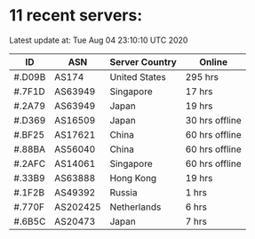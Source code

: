 # 11 recent servers:

Latest update at: Tue Aug 04 23:10:10 UTC 2020

| ID | ASN | Server Country | Online |
| -- | --- | -------------- | ------ |
| #.D09B | AS174 | United States | 295 hrs |
| #.7F1D | AS63949 | Singapore | 17 hrs |
| #.2A79 | AS63949 | Japan | 19 hrs |
| #.D369 | AS16509 | Japan | 30 hrs offline |
| #.BF25 | AS17621 | China | 60 hrs offline |
| #.88BA | AS56040 | China | 60 hrs offline |
| #.2AFC | AS14061 | Singapore | 60 hrs offline |
| #.33B9 | AS63888 | Hong Kong | 19 hrs |
| #.1F2B | AS49392 | Russia | 1 hrs |
| #.770F | AS202425 | Netherlands | 6 hrs |
| #.6B5C | AS20473 | Japan | 7 hrs |

